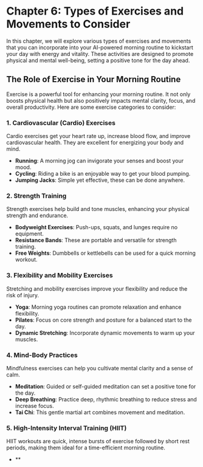 Chapter 6: Types of Exercises and Movements to Consider
=======================================================

In this chapter, we will explore various types of exercises and movements that you can incorporate into your AI-powered morning routine to kickstart your day with energy and vitality. These activities are designed to promote physical and mental well-being, setting a positive tone for the day ahead.

The Role of Exercise in Your Morning Routine
--------------------------------------------

Exercise is a powerful tool for enhancing your morning routine. It not only boosts physical health but also positively impacts mental clarity, focus, and overall productivity. Here are some exercise categories to consider:

### **1. Cardiovascular (Cardio) Exercises**

Cardio exercises get your heart rate up, increase blood flow, and improve cardiovascular health. They are excellent for energizing your body and mind.

* **Running**: A morning jog can invigorate your senses and boost your mood.
* **Cycling**: Riding a bike is an enjoyable way to get your blood pumping.
* **Jumping Jacks**: Simple yet effective, these can be done anywhere.

### **2. Strength Training**

Strength exercises help build and tone muscles, enhancing your physical strength and endurance.

* **Bodyweight Exercises**: Push-ups, squats, and lunges require no equipment.
* **Resistance Bands**: These are portable and versatile for strength training.
* **Free Weights**: Dumbbells or kettlebells can be used for a quick morning workout.

### **3. Flexibility and Mobility Exercises**

Stretching and mobility exercises improve your flexibility and reduce the risk of injury.

* **Yoga**: Morning yoga routines can promote relaxation and enhance flexibility.
* **Pilates**: Focus on core strength and posture for a balanced start to the day.
* **Dynamic Stretching**: Incorporate dynamic movements to warm up your muscles.

### **4. Mind-Body Practices**

Mindfulness exercises can help you cultivate mental clarity and a sense of calm.

* **Meditation**: Guided or self-guided meditation can set a positive tone for the day.
* **Deep Breathing**: Practice deep, rhythmic breathing to reduce stress and increase focus.
* **Tai Chi**: This gentle martial art combines movement and meditation.

### **5. High-Intensity Interval Training (HIIT)**

HIIT workouts are quick, intense bursts of exercise followed by short rest periods, making them ideal for a time-efficient morning routine.

* \*\*
